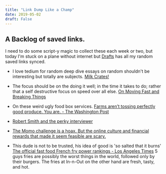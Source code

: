 ```yaml
---
title: "Link Dump Like a Champ"
date: 2019-05-02
draft: False
---
```

## A Backlog of saved links.

I need to do some script-y magic to collect these each week or two, but today I'm stuck on a plane without internet but [Drafts](https://getdrafts.com) has all my random saved links synced.

- I love tedium for random deep dive essays on random shouldn't be interesting but totally are subjects. [Milk Crates!](https://tedium.co/2019/03/19/milk-crate-theft-history/)

- The focus should be on the doing it well; in the time it takes to do; rather that a self destructive focus on speed over all else. [On Moving Fast and Breaking Things](https://seths.blog/2019/03/move-fast-and-break-things-isnt-a-worthy-slogan/)

- On these weird ugly food box services. [Farms aren’t tossing perfectly good produce. You are. - The Washington Post](https://www.washingtonpost.com/news/posteverything/wp/2019/03/08/feature/farms-arent-tossing-perfectly-good-produce-you-are/?noredirect=on&utm_term=.3072602dde0b)

- [Robert Smith and the perky interviewer](https://www.instagram.com/marycmccormack/p/BvuWHM1lo4K/)

- [The Momo challenge is a hoax. But the online culture and financial rewards that made it seem feasible are scary.](https://www.nbcnews.com/think/opinion/momo-challenge-hoax-online-culture-financial-rewards-made-it-seem-ncna978226?cid=referral_taboolafeed)

- This dude is not to be trusted, his idea of good is 'so salted that it burns' [The official fast food French fry power rankings - Los Angeles Times](https://www.latimes.com/food/la-fo-french-fry-rankings-20190212-story.html)  5 guys fries are possibly the worst things in the world, followed only by their burgers.
The fries at In-n-Out on the other hand are fresh, tasty, and hot.
